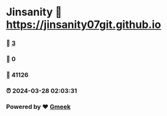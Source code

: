 # Jinsanity :link: https://jinsanity07git.github.io 
### :page_facing_up: [3](https://jinsanity07git.github.io/tag.html) 
### :speech_balloon: 0 
### :hibiscus: 41126 
### :alarm_clock: 2024-03-28 02:03:31 
### Powered by :heart: [Gmeek](https://github.com/Meekdai/Gmeek)

